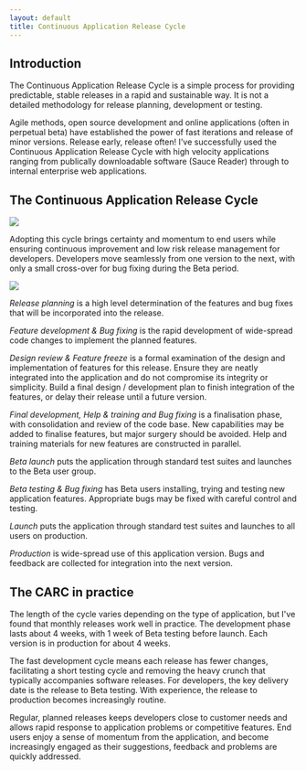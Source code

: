 ```yaml
---
layout: default
title: Continuous Application Release Cycle
---
```


## Introduction

The Continuous Application Release Cycle
is a simple process for providing predictable, stable releases in a rapid and
sustainable way. It is not a detailed methodology for release planning,
development or testing.

Agile methods, open source development and online
applications (often in perpetual beta) have established the power of fast
iterations and release of minor versions. Release early, release often! I've
successfully used the Continuous Application Release Cycle with high velocity
applications ranging from publically downloadable software (Sauce Reader)
through to internal enterprise web applications.

## The Continuous Application Release Cycle

<a
  href="http://www.e-gineer.com/v2/blog/2007/12/ContinuousApplicationReleaseCycle.png"><img
  src="http://www.e-gineer.com/v2/blog/2007/12/ContinuousApplicationReleaseCycle-Inline.png"
  style="border:0"/></a>

Adopting this cycle brings certainty and
momentum to end users while ensuring continuous improvement and low risk
release management for developers. Developers move seamlessly from one version
to the next, with only a small cross-over for bug fixing during the Beta
period.

<a
  href="http://www.e-gineer.com/v2/blog/2007/12/DetailedContinuousApplicationReleaseCycle.png"><img
  src="http://www.e-gineer.com/v2/blog/2007/12/DetailedContinuousApplicationReleaseCycle-Inline.png"
  style="border:0"/></a>

*Release planning* is a high level determination of the features and bug fixes
that will be incorporated into the release.

*Feature development &amp; Bug fixing* is the rapid development of wide-spread
code changes to implement the planned features.

*Design review &amp; Feature freeze* is a formal examination of the design and
implementation of features for this release. Ensure they are neatly integrated
into the application and do not compromise its integrity or simplicity. Build a
final design / development plan to finish integration of the features, or delay
their release until a future version.

*Final development, Help &amp; training and Bug fixing* is a finalisation
phase, with consolidation and review of the code base. New capabilities may be
added to finalise features, but major surgery should be avoided. Help and
training materials for new features are constructed in parallel.

*Beta launch* puts the application through standard test suites and launches to
the Beta user group.

*Beta testing &amp; Bug fixing* has Beta users installing, trying and testing
new application features. Appropriate bugs may be fixed with careful control
and testing.

*Launch* puts the application through standard test suites and launches to all
users on production.

*Production* is wide-spread use of this application version. Bugs and feedback
are collected for integration into the next version.

## The CARC in practice

The length of the
cycle varies depending on the type of application, but I've found that monthly
releases work well in practice. The development phase lasts about 4 weeks, with
1 week of Beta testing before launch. Each version is in production for about 4
weeks. 

The fast development cycle means each release has fewer changes,
facilitating a short testing cycle and removing the heavy crunch that typically
accompanies software releases. For developers, the key delivery date is the
release to Beta testing. With experience, the release to production becomes
increasingly routine.

Regular, planned releases keeps developers close to
customer needs and allows rapid response to application problems or competitive
features. End users enjoy a sense of momentum from the application, and become
increasingly engaged as their suggestions, feedback and problems are quickly
addressed.
